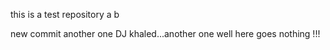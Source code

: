 this is a test repository
a
b

new commit
another one
DJ khaled...another one
well here goes nothing
!!!